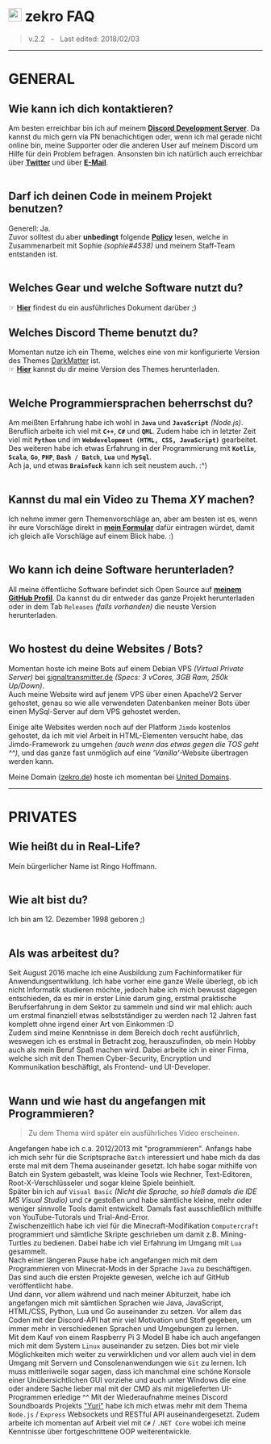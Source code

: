 # <img src="https://image.flaticon.com/icons/svg/545/545786.svg" width="26"/> zekro FAQ

> v.2.2 &nbsp; - &nbsp; Last edited: 2018/02/03

---

# GENERAL

## Wie kann ich dich kontaktieren?

Am besten erreichbar bin ich auf meinem **[Discord Development Server](http://discord.zekro.de)**. Da kannst du mich gern via PN benachichtigen oder, wenn ich mal gerade nicht online bin, meine Supporter oder die anderen User auf meinem Discord um Hilfe für dein Problem befragen.
Ansonsten bin ich natürlich auch erreichbar über **[Twitter](http://twitter.com/zekrotja)** und über **[E-Mail](mailto:contact@zekro.de)**.
<br><br>

## Darf ich deinen Code in meinem Projekt benutzen?

Generell: Ja.  
Zuvor solltest du aber **unbedingt** folgende [**Policy**](https://github.com/zekroTJA/docs/blob/master/licenses/zekro-general-code-policy.md) lesen, welche in Zusammenarbeit mit Sophie *(sophie#4538)* und meinem Staff-Team entstanden ist.
<br><br>

## Welches Gear und welche Software nutzt du?

☞ **[Hier](https://github.com/zekroTJA/docs/blob/master/general/gear.md)** findest du ein ausführliches Dokument darüber ;)

## Welches Discord Theme benutzt du?

Momentan nutze ich ein Theme, welches eine von mir konfigurierte Version des Themes [DarkMatter](https://github.com/cosmicsalad/Discord-Themes-and-Plugins/blob/master/themes/DarkMatter/DarkMatter.theme.css) ist.  
☞ **[Hier](https://github.com/zekroTJA/DarkMatterShinobu)** kannst du dir meine Version des Themes herunterladen.
<br><br>

## Welche Programmiersprachen beherrschst du?

Am meißten Erfahrung habe ich wohl in **`Java`** und **``JavaScript``** *(Node.js)*. Beruflich arbeite ich viel mit **``C++``**, **`C#`** und **``QML``**. Zudem habe ich in letzter Zeit viel mit **``Python``** und im **``Webdevelopment (HTML, CSS, JavaScript)``** gearbeitet.<br>
Des weiteren habe ich etwas Erfahrung in der Programmierung mit **``Kotlin``**, **``Scala``**, **`Go`**, **`PHP`**, **`Bash / Batch`**, **`Lua`** und **``MySql``**.<br>
Ach ja, und etwas **`Brainfuck`** kann ich seit neustem auch. :^)
<br><br>

## Kannst du mal ein Video zu Thema *XY* machen?

Ich nehme immer gern Themenvorschläge an, aber am besten ist es, wenn ihr eure Vorschläge direkt in **[mein Formular](http://themen.zekro.de)** dafür eintragen würdet, damit ich gleich alle Vorschläge auf einem Blick habe. :)
<br><br>

## Wo kann ich deine Software herunterladen?

All meine öffentliche Software befindet sich Open Source auf **[meinem GitHub Profil](http://github.com/zekrotja)**. Da kannst du dir entweder das ganze Projekt herunterladen oder in dem Tab `Releases` *(falls vorhanden)* die neuste Version herunterladen.
<br><br>

## Wo hostest du deine Websites / Bots?

Momentan hoste ich meine Bots auf einem Debian VPS *(Virtual Private Server)* bei [signaltransmitter.de](https://signaltransmitter.de) *(Specs: 3 vCores, 3GB Ram, 250k Up/Down)*.  
Auch meine Website wird auf jenem VPS über einen ApacheV2 Server gehostet, genau so wie alle verwendeten Datenbanken meiner Bots über einen MySql-Server auf dem VPS gehostet werden.

Einige alte Websites werden noch auf der Platform `Jimdo` kostenlos gehostet, da ich mit viel Arbeit in HTML-Elementen versucht habe, das Jimdo-Framework zu umgehen *(auch wenn das etwas gegen die TOS geht ^^)*, und das ganze fast unmöglich auf eine *'Vanilla'*-Website übertragen werden kann.

Meine Domain ([zekro.de](http://zekro.de)) hoste ich momentan bei [United Domains](https://www.uniteddomains.com/).

---

# PRIVATES

## Wie heißt du in Real-Life?

Mein bürgerlicher Name ist Ringo Hoffmann.
<br><br>

## Wie alt bist du?

Ich bin am 12. Dezember 1998 geboren ;)
<br><br>

## Als was arbeitest du?

Seit August 2016 mache ich eine Ausbildung zum Fachinformatiker für Anwendungsentwiklung. Ich habe vorher eine ganze Weile überlegt, ob ich nicht Informatik studieren möchte, jedoch habe ich mich bewusst dagegen entschieden, da  es mir in erster Linie darum ging, erstmal praktische Berufserfahrung in dem Sektor zu sammeln und sind wir mal ehlich: auch um erstmal finanziell etwas selbstständiger zu werden nach 12 Jahren fast komplett ohne irgend einer Art von Einkommen :D  
Zudem sind meine Kenntnisse in dem Bereich doch recht ausführlich, weswegen ich es erstmal in Betracht zog, herauszufinden, ob mein Hobby auch als mein Beruf Spaß machen wird.
Dabei arbeite ich in einer Firma, welche sich mit den Themen Cyber-Security, Encryption und Kommunikation beschäftigt, als Frontend- und UI-Developer.
<br><br>

## Wann und wie hast du angefangen mit Programmieren?

> Zu dem Thema wird später ein ausführliches Video erscheinen.

Angefangen habe ich c.a. 2012/2013 mit "programmieren". Anfangs habe ich mich sehr für die Scriptsprache `Batch` interessiert und habe mich da das erste mal mit dem Thema auseinander gesetzt. Ich habe sogar mithilfe von Batch ein System gebastelt, was kleine Tools wie Rechner, Text-Editoren, Root-X-Verschlüsseler und sogar kleine Spiele beinhielt.  
Später bin ich auf `Visual Basic` *(Nicht die Sprache, so hieß damals die IDE MS Visual Studio)* und `C#` gestoßen und habe sämtliche kleine, mehr oder weniger sinnvolle Tools damit entwickelt. Damals fast ausschließlich mithilfe von YouTube-Tutorals und Trial-And-Error.  
Zwischenzeitlich habe ich viel für die Minecraft-Modifikation `Computercraft` programmiert und sämtliche Skripte geschrieben um damit z.B. Mining-Turtles zu bedienen. Dabei habe ich viel Erfahrung im Umgang mit `Lua` gesammelt.  
Nach einer längeren Pause habe ich angefangen mich mit dem Programmieren von Minecrat-Mods in der Sprache `Java` zu beschäftigen. Das sind auch die ersten Projekte gewesen, welche ich auf GitHub veröffentlicht habe.  
Und dann, vor allem während und nach meiner Abiturzeit, habe ich angefangen mich mit sämtlichen Sprachen wie Java, JavaScript, HTML/CSS, Python, Lua und Go auseinander zu setzen. Vor allem das Coden mit der Discord-API hat mir viel Motivation und Stoff gegeben, um immer mehr in verschiedenen Sprachen und Umgebungen zu lernen.  
Mit dem Kauf von einem Raspberry Pi 3 Model B habe ich auch angefangen mich mit dem System `Linux` auseinander zu setzen. Dies bot mir viele Möglichkeiten mich weiter zu verwirklichen und vor allem auch viel in dem Umgang mit Servern und Consolenanwendungen wie `Git` zu lernen. Ich muss mittleriweile sogar sagen, dass ich manchmal eine schöne Konsole einer Unübersichtlichen GUI vorziehe und auch unter Windows die eine oder andere Sache lieber mal mit der CMD als mit migelieferten UI-Programmen erledige ^^
Mit der Wiederaufnahme meines Discord Soundboards Projekts ["Yuri"](https://github.com/zekrotja/yuri) habe ich mich etwas mehr mit dem Thema `Node.js` / `Express` Websockets und RESTful API auseinandergesetzt. Zudem arbeite ich momentan auf Arbeit viel mit `C#` / `.NET Core` wobei ich meine Kenntnisse über fortgeschrittene OOP weiterentwickle.
